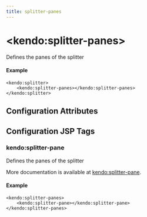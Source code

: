 ```yaml
---
title: splitter-panes
---
```


# \<kendo:splitter-panes\>

Defines the panes of the splitter

#### Example
    <kendo:splitter>
        <kendo:splitter-panes></kendo:splitter-panes>
    </kendo:splitter>

## Configuration Attributes


##  Configuration JSP Tags

### kendo:splitter-pane

Defines the panes of the splitter

More documentation is available at [kendo:splitter-pane](/api/wrappers/jsp/splitter/pane).

#### Example

    <kendo:splitter-panes>
        <kendo:splitter-pane></kendo:splitter-pane>
    </kendo:splitter-panes>

